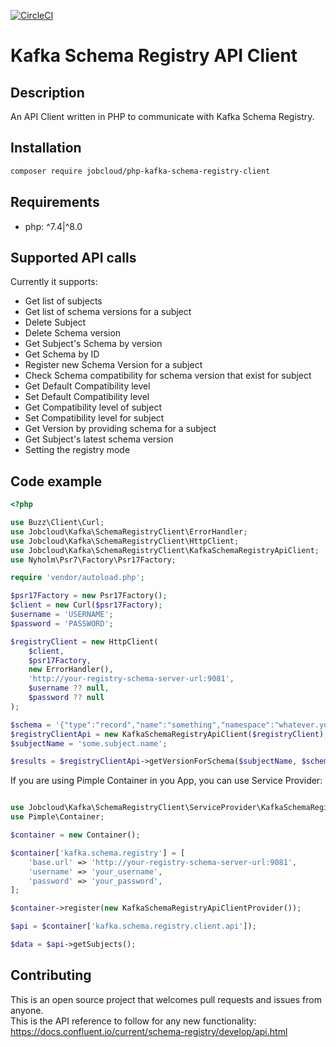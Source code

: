 [![CircleCI](https://circleci.com/gh/jobcloud/php-kafka-schema-registry-client/tree/main.svg?style=svg)](https://circleci.com/gh/jobcloud/php-kafka-schema-registry-client/tree/main)

# Kafka Schema Registry API Client

## Description
An API Client written in PHP to communicate with Kafka Schema Registry.

## Installation
```bash
composer require jobcloud/php-kafka-schema-registry-client
```

## Requirements
- php: ^7.4|^8.0

## Supported API calls
Currently it supports:

* Get list of subjects
* Get list of schema versions for a subject
* Delete Subject
* Delete Schema version
* Get Subject's Schema by version
* Get Schema by ID 
* Register new Schema Version for a subject
* Check Schema compatibility for schema version that exist for subject
* Get Default Compatibility level
* Set Default Compatibility level
* Get Compatibility level of subject
* Set Compatibility level for subject
* Get Version by providing schema for a subject
* Get Subject's latest schema version
* Setting the registry mode

## Code example

```php
<?php

use Buzz\Client\Curl;
use Jobcloud\Kafka\SchemaRegistryClient\ErrorHandler;
use Jobcloud\Kafka\SchemaRegistryClient\HttpClient;
use Jobcloud\Kafka\SchemaRegistryClient\KafkaSchemaRegistryApiClient;
use Nyholm\Psr7\Factory\Psr17Factory;

require 'vendor/autoload.php';

$psr17Factory = new Psr17Factory();
$client = new Curl($psr17Factory);
$username = 'USERNAME';
$password = 'PASSWORD';

$registryClient = new HttpClient(
    $client,
    $psr17Factory,
    new ErrorHandler(),
    'http://your-registry-schema-server-url:9081',
    $username ?? null,
    $password ?? null
);

$schema = '{"type":"record","name":"something","namespace":"whatever.you.want","fields":[{"name":"id","type":"string"}]}';
$registryClientApi = new KafkaSchemaRegistryApiClient($registryClient);
$subjectName = 'some.subject.name';

$results = $registryClientApi->getVersionForSchema($subjectName, $schema);
```

If you are using Pimple Container in you App, you can use Service Provider:
```php

use Jobcloud\Kafka\SchemaRegistryClient\ServiceProvider\KafkaSchemaRegistryApiClientProvider;
use Pimple\Container;

$container = new Container();

$container['kafka.schema.registry'] = [
    'base.url' => 'http://your-registry-schema-server-url:9081',
    'username' => 'your_username',
    'password' => 'your_password',
];

$container->register(new KafkaSchemaRegistryApiClientProvider());

$api = $container['kafka.schema.registry.client.api']);

$data = $api->getSubjects();
```

## Contributing
This is an open source project that welcomes pull requests and issues from anyone.  
This is the API reference to follow for any new functionality: 
https://docs.confluent.io/current/schema-registry/develop/api.html
